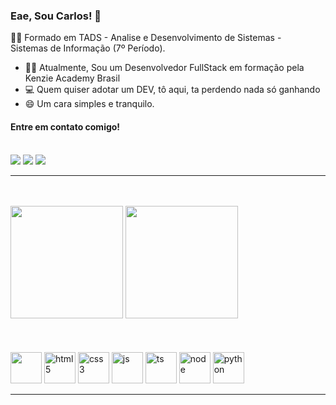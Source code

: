 ### Eae, Sou Carlos! 👋

  :student: Formado em TADS - Analise e Desenvolvimento de Sistemas -  
            Sistemas de Informação (7º Período).

  - :man_teacher: Atualmente, Sou um Desenvolvedor FullStack em formação pela Kenzie Academy Brasil
  - :computer: Quem quiser adotar um DEV, tô aqui, ta perdendo nada só ganhando
  - 😄 Um cara simples e tranquilo.
  
#### Entre em contato comigo!
<br>
<div>
  <a href="https://www.linkedin.com/in/carlos-henrique-freitas-de-almeida" target="blank"><img src="https://img.shields.io/badge/LinkedIn-0077B5?style=for-the-badge&logo=linkedin&logoColor=white" target="blank" /></a>
  <a href="mailto: carlos.d.freitas0@gmail.com" target="blank"><img src="https://img.shields.io/badge/Gmail-D14836?style=for-the-badge&logo=gmail&logoColor=white" target="blank" /></a>
  <a href="mailto: carlos.d.freitas0@hotmail.com" target="blank"><img src="https://img.shields.io/badge/Microsoft_Outlook-0078D4?style=for-the-badge&logo=microsoft-outlook&logoColor=white" target="blank" /></a>
</div>
<hr/>

<br>
<br>

<div>
    <img height="180em" src="https://github-readme-stats.vercel.app/api?username=CarloslFreitas&show_icons=true&theme=tokyonight&include_all_commits=true" />
    <img height="180em" src="https://github-readme-stats.vercel.app/api/top-langs/?username=CarloslFreitas&layout=compact&langs_count=168&theme=tokyonight" />
</div>

<br>
<br>

<br>
<div style="display: inline_block; margin-right: 25px;">
  <img height="50em" src="https://cdn.jsdelivr.net/gh/devicons/devicon@latest/icons/react/react-original.svg" />
  <img height="50em" alt="html5" src="https://cdn.jsdelivr.net/gh/devicons/devicon@latest/icons/html5/html5-original.svg" />
  <img height="50em" alt="css3" src="https://cdn.jsdelivr.net/gh/devicons/devicon@latest/icons/css3/css3-original.svg" />
  <img height="50em" alt="js" src="https://cdn.jsdelivr.net/gh/devicons/devicon@latest/icons/javascript/javascript-plain.svg" />
  <img height="50em" alt="ts" src="https://cdn.jsdelivr.net/gh/devicons/devicon@latest/icons/typescript/typescript-original.svg" />
  <img height="50em" alt="node" src="https://cdn.jsdelivr.net/gh/devicons/devicon@latest/icons/nodejs/nodejs-original.svg" />
  <img height="50em" alt="python" src="https://cdn.jsdelivr.net/gh/devicons/devicon@latest/icons/python/python-original.svg" />
</div>
<hr/>

